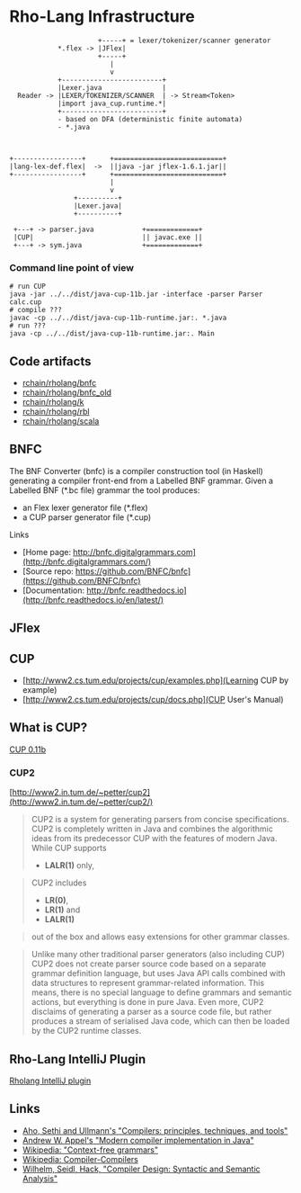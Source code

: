 # Rho-Lang Infrastructure


                          +-----+ = lexer/tokenizer/scanner generator
                *.flex -> |JFlex|
                          +-----+
                             |
                             v
                +-------------------------+
                |Lexer.java               |
      Reader -> |LEXER/TOKENIZER/SCANNER  | -> Stream<Token>
                |import java_cup.runtime.*|
                +-------------------------+
                - based on DFA (deterministic finite automata)
                - *.java    



    +-----------------+      +===========================+ 
    |lang-lex-def.flex|  ->  ||java -jar jflex-1.6.1.jar||
    +-----------------+      +===========================+
                             |
                             v
                    +----------+ 
                    |Lexer.java|
                    +----------+
 
     +---+ -> parser.java            +=============+
     |CUP|                           || javac.exe ||
     +---+ -> sym.java               +=============+
  
### Command line point of view
```shell
# run CUP
java -jar ../../dist/java-cup-11b.jar -interface -parser Parser calc.cup
# compile ???
javac -cp ../../dist/java-cup-11b-runtime.jar:. *.java
# run ???
java -cp ../../dist/java-cup-11b-runtime.jar:. Main
```
  
## Code artifacts
- [rchain/rholang/bnfc](https://github.com/rchain/rchain/tree/master/rholang/src/main/bnfc)
- [rchain/rholang/bnfc_old](https://github.com/rchain/rchain/tree/master/rholang/src/main/bnfc_old)
- [rchain/rholang/k](https://github.com/rchain/rchain/tree/master/rholang/src/main/k)
- [rchain/rholang/rbl](https://github.com/rchain/rchain/tree/master/rholang/src/main/rbl)
- [rchain/rholang/scala](https://github.com/rchain/rchain/tree/master/rholang/src/main/scala)
  
## BNFC
The BNF Converter (bnfc) is a compiler construction tool (in Haskell) generating a compiler front-end from a Labelled BNF grammar. Given a Labelled BNF (\*.bc file) grammar the tool produces:
- an Flex lexer generator file (\*.flex)
- a CUP parser generator file (\*.cup)

Links
- [Home page: http://bnfc.digitalgrammars.com](http://bnfc.digitalgrammars.com/)
- [Source repo: https://github.com/BNFC/bnfc](https://github.com/BNFC/bnfc)
- [Documentation: http://bnfc.readthedocs.io](http://bnfc.readthedocs.io/en/latest/)
  
## JFlex

## CUP
- [http://www2.cs.tum.edu/projects/cup/examples.php](Learning CUP by example)
- [http://www2.cs.tum.edu/projects/cup/docs.php](CUP User's Manual)

## What is CUP?
[CUP 0.11b]()

### CUP2

[http://www2.in.tum.de/~petter/cup2](http://www2.in.tum.de/~petter/cup2/)
> CUP2 is a system for generating parsers from concise specifications. CUP2 is completely written in Java and combines the algorithmic ideas from its predecessor CUP with the features of modern Java.
> While CUP supports 
> - **LALR(1)** only, 

> CUP2 includes 
> - **LR(0)**, 
> - **LR(1)** and 
> - **LALR(1)** 

> out of the box and allows easy extensions for other grammar classes.

> Unlike many other traditional parser generators (also including CUP) CUP2 does not create parser source code based on a separate grammar definition language, but uses Java API calls combined with data structures to represent grammar-related information. This means, there is no special language to define grammars and semantic actions, but everything is done in pure Java. Even more, CUP2 disclaims of generating a parser as a source code file, but rather produces a stream of serialised Java code, which can then be loaded by the CUP2 runtime classes.

## Rho-Lang IntelliJ Plugin
[Rholang IntelliJ plugin](https://github.com/tgrospic/rholang-idea)


## Links
- [Aho, Sethi and Ullmann's "Compilers: principles, techniques, and tools"](http://books.google.de/books?id=n3eVQgAACAAJ)
- [Andrew W. Appel's "Modern compiler implementation in Java"](http://books.google.de/books?id=JNs6fWkJZbAC)
- [Wikipedia: "Context-free grammars"](http://en.wikipedia.org/wiki/Context_free_grammars)
- [Wikipedia: Compiler-Compilers](http://en.wikipedia.org/wiki/Compiler-compiler)
- [Wilhelm, Seidl, Hack, "Compiler Design: Syntactic and Semantic Analysis"](https://www.springer.com/gp/book/9783642175398)
